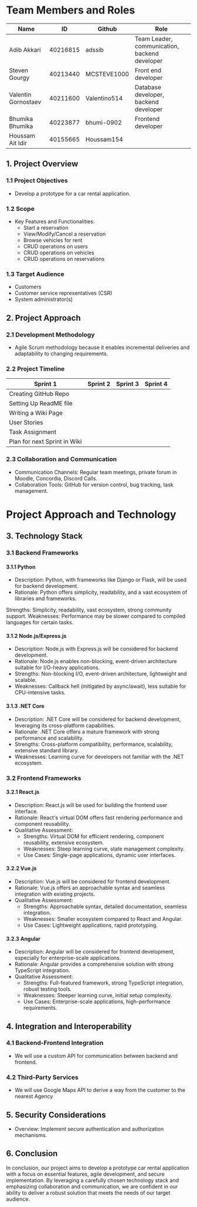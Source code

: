 # Team Members and Roles
Name | ID | Github | Role
--- | --- | --- | ---
Adib Akkari | 40216815 | adssib | Team Leader, communication, backend developer
Steven Gourgy | 40213440 | MCSTEVE1000 |Front end developer
Valentin Gornostaev | 40211600 | Valentino514 |  Database developer, backend developer
Bhumika Bhumika | 40223877 | bhumi-0902 | Frontend developer
Houssam Ait Idir | 40155665 | Houssam154 | 
## 1. Project Overview

### 1.1 Project Objectives
- Develop a  prototype for a car rental application.
  
### 1.2 Scope
- Key Features and Functionalities:
  - Start a reservation
  - View/Modify/Cancel a reservation
  - Browse vehicles for rent
  - CRUD operations on users
  - CRUD operations on vehicles
  - CRUD operations on reservations
  
### 1.3 Target Audience
  - Customers
  - Customer service representatives (CSR)
  - System administrator(s)

## 2. Project Approach

### 2.1 Development Methodology
- Agile Scrum methodology because it enables incremental deliveries and adaptability to changing requirements.

### 2.2 Project Timeline
Sprint 1 | Sprint 2 | Sprint 3 | Sprint 4
--- | --- | --- | ---
Creating GitHub Repo |  |  | 
Setting Up ReadME file |  |  | 
Writing a Wiki Page|  |  | 
User Stories|  |  |
Task Assignment | | | 
Plan for next Sprint in Wiki | | |  

### 2.3 Collaboration and Communication
- Communication Channels: Regular team meetings, private forum in Moodle, Concordia, Discord Calls.
- Collaboration Tools: GitHub for version control, bug tracking, task management.


# Project Approach and Technology 
## 3. Technology Stack

### 3.1 Backend Frameworks

#### 3.1.1 Python 

- Description: Python, with frameworks like Django or Flask, will be used for backend development.
- Rationale: Python offers simplicity, readability, and a vast ecosystem of libraries and frameworks.

Strengths: Simplicity, readability, vast ecosystem, strong community support.
Weaknesses: Performance may be slower compared to compiled languages for certain tasks.

#### 3.1.2 Node.js/Express.js
- Description: Node.js with Express.js will be considered for backend development.
- Rationale: Node.js enables non-blocking, event-driven architecture suitable for I/O-heavy applications.
- Strengths: Non-blocking I/O, event-driven architecture, lightweight and scalable.
- Weaknesses: Callback hell (mitigated by async/await), less suitable for CPU-intensive tasks.
#### 3.1.3 .NET Core
- Description: .NET Core will be considered for backend development, leveraging its cross-platform capabilities.
- Rationale: .NET Core offers a mature framework with strong performance and scalability.
- Strengths: Cross-platform compatibility, performance, scalability, extensive standard library.
- Weaknesses: Learning curve for developers not familiar with the .NET ecosystem.
  
### 3.2 Frontend Frameworks
#### 3.2.1 React.js
  - Description: React.js will be used for building the frontend user interface.
  - Rationale: React's virtual DOM offers fast rendering performance and component reusability.
  - Qualitative Assessment:
     - Strengths: Virtual DOM for efficient rendering, component reusability, extensive ecosystem.
     - Weaknesses: Steep learning curve, state management complexity.
     - Use Cases: Single-page applications, dynamic user interfaces.

#### 3.2.2 Vue.js
  - Description: Vue.js will be considered for frontend development.
  - Rationale: Vue.js offers an approachable syntax and seamless integration with existing projects.
  - Qualitative Assessment:
     - Strengths: Approachable syntax, detailed documentation, seamless integration.
     - Weaknesses: Smaller ecosystem compared to React and Angular.
     - Use Cases: Lightweight applications, rapid prototyping.

#### 3.2.3 Angular
  - Description: Angular will be considered for frontend development, especially for enterprise-scale applications.
  - Rationale: Angular provides a comprehensive solution with strong TypeScript integration.
  - Qualitative Assessment:
     - Strengths: Full-featured framework, strong TypeScript integration, robust testing tools.
     - Weaknesses: Steeper learning curve, initial setup complexity.
     - Use Cases: Enterprise-scale applications, high-performance requirements.
   
## 4. Integration and Interoperability
### 4.1 Backend-Frontend Integration
- We will use a custom API for communication between backend and frontend.
### 4.2 Third-Party Services
- We will use Google Maps API to derive a way from the customer to the nearest Agency
## 5. Security Considerations
- Overview: Implement secure authentication and authorization mechanisms.

## 6. Conclusion
 In conclusion, our project aims to develop a prototype car rental application with a focus on essential features, agile development, and secure implementation. By leveraging a carefully chosen technology stack and emphasizing collaboration and communication, we are confident in our ability to deliver a robust solution that meets the needs of our target audience.
